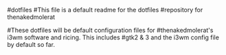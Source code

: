 #dotfiles
#This file is a default readme for the dotfiles
#repository for thenakedmolerat

#These dotfiles will be default configuration files for
#thenakedmolerat's i3wm software and ricing. This includes
#gtk2 & 3 and the i3wm config file by default so far.
